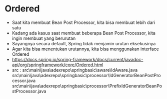 # Ordered
- Saat kita membuat Bean Post Processor, kita bisa membuat lebih dari satu
- Kadang ada kasus saat membuat beberapa Bean Post Processor, kita ingin 
    membuat yang berurutan
- Sayangnya secara default, Spring tidak menjamin urutan eksekusinya
- Agar kita bisa menentukan urutannya, kita bisa menggunakan interface Ordered
- https://docs.spring.io/spring-framework/docs/current/javadoc-api/org/springframework/core/Ordered.html 
- src :
    src\main\java\adexrepo\springbasic\aware\IdAware.java
    src\main\java\adexrepo\springbasic\processor\IdGeneratorBeanPostProcessor.java
    src\main\java\adexrepo\springbasic\processor\PrefixIdGeneratorBeanPostProcessor.java
